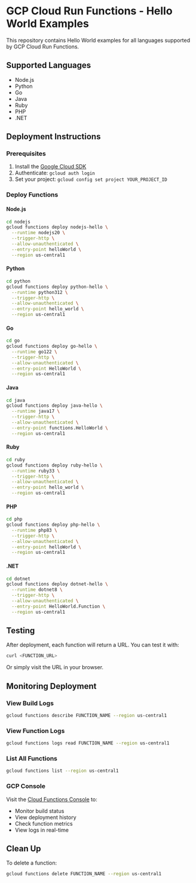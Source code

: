 # GCP Cloud Run Functions - Hello World Examples

This repository contains Hello World examples for all languages supported by GCP Cloud Run Functions.

## Supported Languages

- Node.js
- Python
- Go
- Java
- Ruby
- PHP
- .NET

## Deployment Instructions

### Prerequisites

1. Install the [Google Cloud SDK](https://cloud.google.com/sdk/docs/install)
2. Authenticate: `gcloud auth login`
3. Set your project: `gcloud config set project YOUR_PROJECT_ID`

### Deploy Functions

#### Node.js
```bash
cd nodejs
gcloud functions deploy nodejs-hello \
  --runtime nodejs20 \
  --trigger-http \
  --allow-unauthenticated \
  --entry-point helloWorld \
  --region us-central1
```

#### Python
```bash
cd python
gcloud functions deploy python-hello \
  --runtime python312 \
  --trigger-http \
  --allow-unauthenticated \
  --entry-point hello_world \
  --region us-central1
```

#### Go
```bash
cd go
gcloud functions deploy go-hello \
  --runtime go122 \
  --trigger-http \
  --allow-unauthenticated \
  --entry-point HelloWorld \
  --region us-central1
```

#### Java
```bash
cd java
gcloud functions deploy java-hello \
  --runtime java17 \
  --trigger-http \
  --allow-unauthenticated \
  --entry-point functions.HelloWorld \
  --region us-central1
```

#### Ruby
```bash
cd ruby
gcloud functions deploy ruby-hello \
  --runtime ruby33 \
  --trigger-http \
  --allow-unauthenticated \
  --entry-point hello_world \
  --region us-central1
```

#### PHP
```bash
cd php
gcloud functions deploy php-hello \
  --runtime php83 \
  --trigger-http \
  --allow-unauthenticated \
  --entry-point helloWorld \
  --region us-central1
```

#### .NET
```bash
cd dotnet
gcloud functions deploy dotnet-hello \
  --runtime dotnet8 \
  --trigger-http \
  --allow-unauthenticated \
  --entry-point HelloWorld.Function \
  --region us-central1
```

## Testing

After deployment, each function will return a URL. You can test it with:

```bash
curl <FUNCTION_URL>
```

Or simply visit the URL in your browser.

## Monitoring Deployment

### View Build Logs
```bash
gcloud functions describe FUNCTION_NAME --region us-central1
```

### View Function Logs
```bash
gcloud functions logs read FUNCTION_NAME --region us-central1
```

### List All Functions
```bash
gcloud functions list --region us-central1
```

### GCP Console
Visit the [Cloud Functions Console](https://console.cloud.google.com/functions) to:
- Monitor build status
- View deployment history
- Check function metrics
- View logs in real-time

## Clean Up

To delete a function:
```bash
gcloud functions delete FUNCTION_NAME --region us-central1
```
